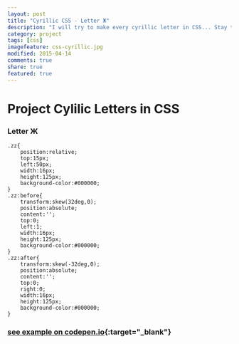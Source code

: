 ```yaml
---
layout: post
title: "Cyrillic CSS - Letter Ж"
description: "I will try to make every cyrillic letter in CSS... Stay tuned..."
category: project
tags: [css] 
imagefeature: css-cyrillic.jpg
modified: 2015-04-14
comments: true
share: true
featured: true
---
```


# Project Cylilic Letters in CSS

### Letter Ж
    .zz{
        position:relative;
        top:15px;
        left:50px;
        width:16px;
        height:125px;
        background-color:#000000;
    }
    .zz:before{
        transform:skew(32deg,0);
        position:absolute;
        content:'';
        top:0;
        left:1;
        width:16px;
        height:125px;
        background-color:#000000;
    }
    .zz:after{
        transform:skew(-32deg,0);
        position:absolute;
        content:'';
        top:0;
        right:0;
        width:16px;
        height:125px;
        background-color:#000000;
    } 
    
### [see example on codepen.io](http://codepen.io/MilosRujevic/pen/raXyOX){:target="_blank"}